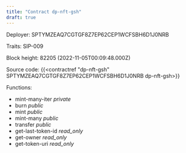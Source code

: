 ```yaml
---
title: "Contract dp-nft-gsh"
draft: true
---
```

Deployer: SPTYMZEAQ7CGTGF8Z7EP62CEP1WCFSBH6D1J0NRB

Traits:
SIP-009 



Block height: 82205 (2022-11-05T00:09:48.000Z)

Source code: {{<contractref "dp-nft-gsh" SPTYMZEAQ7CGTGF8Z7EP62CEP1WCFSBH6D1J0NRB dp-nft-gsh>}}

Functions:

* mint-many-iter _private_
* burn _public_
* mint _public_
* mint-many _public_
* transfer _public_
* get-last-token-id _read_only_
* get-owner _read_only_
* get-token-uri _read_only_
